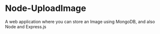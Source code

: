 # Node-UploadImage
A web application where you can store an Image using MongoDB, and also Node and Express.js
